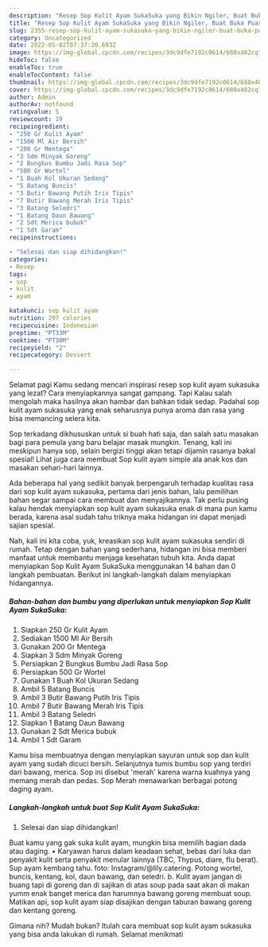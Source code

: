 ```yaml
---
description: "Resep Sop Kulit Ayam SukaSuka yang Bikin Ngiler, Buat Buka Puasa Lezat"
title: "Resep Sop Kulit Ayam SukaSuka yang Bikin Ngiler, Buat Buka Puasa Lezat"
slug: 2355-resep-sop-kulit-ayam-sukasuka-yang-bikin-ngiler-buat-buka-puasa-lezat
category: Uncategorized
date: 2022-05-02T07:37:20.693Z
image: https://img-global.cpcdn.com/recipes/3dc9dfe7192c0614/680x482cq70/sop-kulit-ayam-sukasuka-foto-resep-utama.jpg
hideToc: false
enableToc: true
enableTocContent: false
thumbnail: https://img-global.cpcdn.com/recipes/3dc9dfe7192c0614/680x482cq70/sop-kulit-ayam-sukasuka-foto-resep-utama.jpg
cover: https://img-global.cpcdn.com/recipes/3dc9dfe7192c0614/680x482cq70/sop-kulit-ayam-sukasuka-foto-resep-utama.jpg
author: Admin
authorAv: notfound
ratingvalue: 5
reviewcount: 19
recipeingredient:
- "250 Gr Kulit Ayam"
- "1500 Ml Air Bersih"
- "200 Gr Mentega"
- "3 Sdm Minyak Goreng"
- "2 Bungkus Bumbu Jadi Rasa Sop"
- "500 Gr Wortel"
- "1 Buah Kol Ukuran Sedang"
- "5 Batang Buncis"
- "3 Butir Bawang Putih Iris Tipis"
- "7 Butir Bawang Merah Iris Tipis"
- "3 Batang Seledri"
- "1 Batang Daun Bawang"
- "2 Sdt Merica bubuk"
- "1 Sdt Garam"
recipeinstructions:

- "Selesai dan siap dihidangkan!"
categories:
- Resep
tags:
- sop
- kulit
- ayam

katakunci: sop kulit ayam 
nutrition: 297 calories
recipecuisine: Indonesian
preptime: "PT33M"
cooktime: "PT30M"
recipeyield: "2"
recipecategory: Dessert

---
```



Selamat pagi Kamu sedang mencari inspirasi resep sop kulit ayam sukasuka yang lezat? Cara menyiapkannya sangat gampang. Tapi Kalau salah mengolah maka hasilnya akan hambar dan bahkan tidak sedap. Padahal sop kulit ayam sukasuka yang enak seharusnya punya aroma dan rasa yang bisa memancing selera kita.


Sop terkadang dikhususkan untuk si buah hati saja, dan salah satu masakan bagi para pemula yang baru belajar masak mungkin. Tenang, kali ini meskipun hanya sop, selain bergizi tinggi akan tetapi dijamin rasanya bakal spesial! Lihat juga cara membuat Sop kulit ayam simple ala anak kos dan masakan sehari-hari lainnya.

Ada beberapa hal yang sedikit banyak berpengaruh terhadap kualitas rasa dari sop kulit ayam sukasuka, pertama dari jenis bahan, lalu pemilihan bahan segar sampai cara membuat dan menyajikannya. Tak perlu pusing kalau hendak menyiapkan sop kulit ayam sukasuka enak di mana pun kamu berada, karena asal sudah tahu triknya maka hidangan ini dapat menjadi sajian spesial.


Nah, kali ini kita coba, yuk, kreasikan sop kulit ayam sukasuka sendiri di rumah. Tetap dengan bahan yang sederhana, hidangan ini bisa memberi manfaat untuk membantu menjaga kesehatan tubuh kita. Anda dapat menyiapkan Sop Kulit Ayam SukaSuka menggunakan 14 bahan dan 0 langkah pembuatan. Berikut ini langkah-langkah dalam menyiapkan hidangannya.

<!--inarticleads1-->

##### Bahan-bahan dan bumbu yang diperlukan untuk menyiapkan Sop Kulit Ayam SukaSuka:

1. Siapkan 250 Gr Kulit Ayam
1. Sediakan 1500 Ml Air Bersih
1. Gunakan 200 Gr Mentega
1. Siapkan 3 Sdm Minyak Goreng
1. Persiapkan 2 Bungkus Bumbu Jadi Rasa Sop
1. Persiapkan 500 Gr Wortel
1. Gunakan 1 Buah Kol Ukuran Sedang
1. Ambil 5 Batang Buncis
1. Ambil 3 Butir Bawang Putih Iris Tipis
1. Ambil 7 Butir Bawang Merah Iris Tipis
1. Ambil 3 Batang Seledri
1. Siapkan 1 Batang Daun Bawang
1. Gunakan 2 Sdt Merica bubuk
1. Ambil 1 Sdt Garam


Kamu bisa membuatnya dengan menyiapkan sayuran untuk sop dan kulit ayam yang sudah dicuci bersih. Selanjutnya tumis bumbu sop yang terdiri dari bawang, merica. Sop ini disebut &#39;merah&#39; karena warna kuahnya yang memang merah dan pedas. Sop Merah menawarkan berbagai potong daging ayam. 

<!--inarticleads2-->

##### Langkah-langkah untuk buat Sop Kulit Ayam SukaSuka:


1. Selesai dan siap dihidangkan!

Buat kamu yang gak suka kulit ayam, mungkin bisa memilih bagian dada atau daging. • Karyawan harus dalam keadaan sehat, bebas dari luka dan penyakit kulit serta penyakit menular lainnya (TBC, Thypus, diare, flu berat). Sup ayam kembang tahu. foto: Instagram/@lily.catering. Potong wortel, buncis, kentang, kol, daun bawang, dan seledri. b. Kulit ayam jangan di buang tapi di goreng dan di sajikan di atas soup pada saat akan di makan yumm enak banget merica dan harumnya bawang goreng membuat soup. Matikan api, sop kulit ayam siap disajikan dengan taburan bawang goreng dan kentang goreng. 

Gimana nih? Mudah bukan? Itulah cara membuat sop kulit ayam sukasuka yang bisa anda lakukan di rumah. Selamat menikmati

